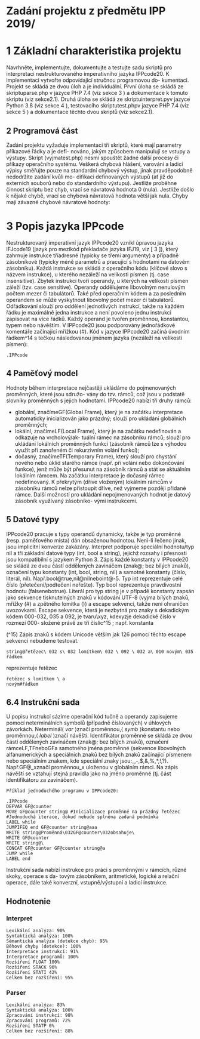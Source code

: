 # Zadání projektu z předmětu IPP 2019/

# 1 Základní charakteristika projektu

Navrhněte, implementujte, dokumentujte a testujte sadu skriptů pro interpretaci nestrukturovaného
imperativního jazyka IPPcode20. K implementaci vytvořte odpovídající stručnou programovou do-
kumentaci. Projekt se skládá ze dvou úloh a je individuální.
První úloha se skládá ze skriptuparse.php v jazyce PHP 7.4 (viz sekce 3 ) a dokumentace
k tomuto skriptu (viz sekce2.1). Druhá úloha se skládá ze skriptuinterpret.pyv jazyce Python
3.8 (viz sekce 4 ), testovacího skriptutest.phpv jazyce PHP 7.4 (viz sekce 5 ) a dokumentace těchto
dvou skriptů (viz sekce2.1).


## 2 Programová část

Zadání projektu vyžaduje implementaci tří skriptů, které mají parametry příkazové řádky a je defi-
nováno, jakým způsobem manipulují se vstupy a výstupy. Skript (vyjmatest.php) nesmí spouštět
žádné další procesy či příkazy operačního systému. Veškerá chybová hlášení, varování a ladicí výpisy
směřujte pouze na standardní chybový výstup, jinak pravděpodobně nedodržíte zadání kvůli mo-
difikaci definovaných výstupů (ať již do externích souborů nebo do standardního výstupu). Jestliže
proběhne činnost skriptu bez chyb, vrací se návratová hodnota 0 (nula). Jestliže došlo k nějaké chybě,
vrací se chybová návratová hodnota větší jak nula. Chyby mají závazné chybové návratové hodnoty:


# 3 Popis jazyka IPPcode

Nestrukturovaný imperativní jazyk IPPcode20 vznikl úpravou jazyka IFJcode19 (jazyk pro mezikód
překladače jazyka IFJ19, viz [ 3 ]), který zahrnuje instrukce tříadresné (typicky se třemi argumenty)
a případně zásobníkové (typicky méně parametrů a pracující s hodnotami na datovém zásobníku).
Každá instrukce se skládá z operačního kódu (klíčové slovo s názvem instrukce), u kterého nezáleží
na velikosti písmen (tj. case insensitive). Zbytek instrukcí tvoří operandy, u kterých na velikosti
písmen záleží (tzv. case sensitive). Operandy oddělujeme libovolným nenulovým počtem mezer či
tabulátorů. Také před operačním kódem a za posledním operandem se může vyskytnout libovolný
počet mezer či tabulátorů. Odřádkování slouží pro oddělení jednotlivých instrukcí, takže na každém
řádku je maximálně jedna instrukce a není povoleno jednu instrukci zapisovat na více řádků. Každý
operand je tvořen proměnnou, konstantou, typem nebo návěštím. V IPPcode20 jsou podporovány
jednořádkové komentáře začínající mřížkou (#). Kód v jazyce IPPcode20 začíná úvodním řádkem^14
s tečkou následovanou jménem jazyka (nezáleží na velikosti písmen):

```
.IPPcode
```

## 4 Paměťový model

Hodnoty během interpretace nejčastěji ukládáme do pojmenovaných proměnných, které jsou sdružo-
vány do tzv. rámců, což jsou v podstatě slovníky proměnných s jejich hodnotami. IPPcode20 nabízí
tři druhy rámců:

- globální, značímeGF(Global Frame), který je na začátku interpretace automaticky inicializován
    jako prázdný; slouží pro ukládání globálních proměnných;
- lokální, značímeLF(Local Frame), který je na začátku nedefinován a odkazuje na vrcholový/ak-
    tuální rámec na zásobníku rámců; slouží pro ukládání lokálních proměnných funkcí (zásobník
    rámců lze s výhodou využít při zanořeném či rekurzivním volání funkcí);
- dočasný, značímeTF(Temporary Frame), který slouží pro chystání nového nebo úklid starého
    rámce (např. při volání nebo dokončování funkce), jenž může být přesunut na zásobník rámců
    a stát se aktuálním lokálním rámcem. Na začátku interpretace je dočasný rámec nedefinovaný.
K překrytým (dříve vloženým) lokálním rámcům v zásobníku rámců nelze přistoupit dříve, než
vyjmeme později přidané rámce.
Další možností pro ukládání nepojmenovaných hodnot je datový zásobník využívaný zásobníko-
vými instrukcemi.

## 5 Datové typy

IPPcode20 pracuje s typy operandů dynamicky, takže je typ proměnné (resp. paměťového místa) dán
obsaženou hodnotou. Není-li řečeno jinak, jsou implicitní konverze zakázány. Interpret podporuje
speciální hodnotu/typ nil a tři základní datové typy (int, bool a string), jejichž rozsahy i přesnosti
jsou kompatibilní s jazykem Python 3.
Zápis každé konstanty v IPPcode20 se skládá ze dvou částí oddělených zavináčem (znak@; bez
bílých znaků), označení typu konstanty (int, bool, string, nil) a samotné konstanty (číslo, literál, nil).
Např.bool@true,nil@nilneboint@-5.
Typ int reprezentuje celé číslo (přetečení/podtečení neřešte). Typ bool reprezentuje pravdivostní
hodnotu (falsenebotrue). Literál pro typ string je v případě konstanty zapsán jako sekvence
tisknutelných znaků v kódování UTF-8 (vyjma bílých znaků, mřížky (#) a zpětného lomítka (\))
a escape sekvencí, takže není ohraničen uvozovkami. Escape sekvence, která je nezbytná pro znaky
s dekadickým kódem 000-032, 035 a 092, je tvaru\xyz, kdexyzje dekadické číslo v rozmezí 000-
složené právě ze tří číslic^15 ; např. konstanta

(^15) Zápis znaků s kódem Unicode větším jak 126 pomocí těchto escape sekvencí nebudeme testovat.


```
string@řetězec\ 032 s\ 032 lomítkem\ 032 \ 092 \ 032 a\ 010 novým\ 035 řádkem
```
reprezentuje řetězec

```
řetězec s lomítkem \ a
novým#řádkem
```

## 6.4 Instrukční sada

U popisu instrukcí sázíme operační kód tučně a operandy zapisujeme pomocí neterminálních symbolů
(případně číslovaných) v úhlových závorkách. Neterminál⟨ _var_ ⟩značí proměnnou,⟨ _symb_ ⟩konstantu
nebo proměnnou,⟨ _label_ ⟩značí návěští. Identifikátor proměnné se skládá ze dvou částí oddělených
zavináčem (znak@; bez bílých znaků), označení rámceLF,TFneboGFa samotného jména proměnné
(sekvence libovolných alfanumerických a speciálních znaků bez bílých znaků začínající písmenem nebo
speciálním znakem, kde speciální znaky jsou:_,-,$,&,%,*,!,?). Např.GF@_xznačí proměnnou_x
uloženou v globálním rámci.
Na zápis návěští se vztahují stejná pravidla jako na jméno proměnné (tj. část identifikátoru za
zavináčem).

```
Příklad jednoduchého programu v IPPcode20:
```
```
.IPPcode
DEFVAR GF@counter
MOVE GF@counter string@ #Inicializace proměnné na prázdný řetězec
#Jednoduchá iterace, dokud nebude splněna zadaná podmínka
LABEL while
JUMPIFEQ end GF@counter string@aaa
WRITE string@Proměnná\032GF@counter\032obsahuje\
WRITE GF@counter
WRITE string@\
CONCAT GF@counter GF@counter string@a
JUMP while
LABEL end
```

Instrukční sada nabízí instrukce pro práci s proměnnými v rámcích, různé skoky, operace s da-
tovým zásobníkem, aritmetické, logické a relační operace, dále také konverzní, vstupně/výstupní a
ladicí instrukce.

## Hodnotenie

### Interpret
```
Lexikální analýza: 90%
Syntaktická analýza: 100%
Sémantická analýza (detekce chyb): 95%
Běhové chyby (detekce): 100%
Interpretace instrukcí: 91%
Interpretace programů: 100%
Rozšíření FLOAT 100%
Rozšíření STACK 96%
Rozšíření STATI 42%
Celkem bez rozšíření: 95%
```
### Parser
```
Lexikální analýza: 83%
Syntaktická analýza: 100%
Zpracování instrukcí: 98%
Zpracování programů: 72%
Rozšíření STATP 0%
Celkem bez rozšíření: 88%
```
